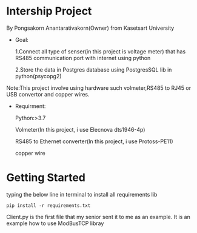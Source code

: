 # **Intership Project**
<p>By Pongsakorn Anantarativakorn(Owner) from Kasetsart University<br>

* Goal:

  1.Connect all type of senser(in this project is voltage meter) that has RS485 communication port with internet using python
  
  2.Store the data in Postgres database using PostgresSQL lib in python(psycopg2)

Note:This project involve using hardware such volmeter,RS485 to RJ45 or USB convertor and copper wires.
* Requirment:
  
  Python:>3.7

  Volmeter(In this project, i use Elecnova dts1946-4p)

  RS485 to Ethernet converter(In this project, i use Protoss-PE11)

  copper wire
  
# **Getting Started**
typing the below line in terminal to install all requirements lib
```
pip install -r requirements.txt
```
 Client.py is the first file that my senior sent it to me as an example. It is an example how to use ModBusTCP libray
